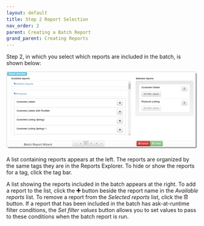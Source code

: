 ```yaml
---
layout: default
title: Step 2 Report Selection
nav_order: 2
parent: Creating a Batch Report
grand_parent: Creating Reports
---
```

Step 2, in which you select which reports are included in the batch, is shown below:

![](/assets/images/batchwizard2.png)

A list containing reports appears at the left. The reports are organized by the same tags they are in the Reports Explorer. To hide or show the reports for a tag, click the tag bar.

A list showing the reports included in the batch appears at the right. To add a report to the list, click the ![](/assets/images/add.png) button beside the report name in the *Available reports* list. To remove a report from the *Selected reports* list, click the ![](/assets/images/deleteicon.png) button. If a report that has been included in the batch has ask-at-runtime filter conditions, the *Set filter values* button allows you to set values to pass to these conditions when the batch report is run.